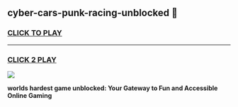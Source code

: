 
## cyber-cars-punk-racing-unblocked 👋
<h3>
<a href="https://premium.freeplayer.one?title=cyber-cars-punk-racing-unblocked&ref=14F">CLICK TO PLAY</a></h3>
<hr>

<h3>
<a href="https://premium.freeplayer.one?title=cyber-cars-punk-racing-unblocked&ref=14F">CLICK 2 PLAY</a>
  
</h3>

<a href="https://premium.freeplayer.one?title=cyber-cars-punk-racing-unblocked&ref=12F/"><img src="https://clearcache.store/games.png"></a>


**worlds hardest game unblocked: Your Gateway to Fun and Accessible Online Gaming**
